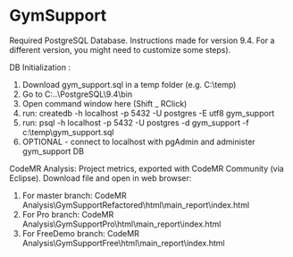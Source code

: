 # GymSupport

Required PostgreSQL Database. Instructions made for version 9.4. For a different version, you might need to customize some steps). 

DB Initialization :
1. Download gym_support.sql in a temp folder (e.g. C:\temp\)
2. Go to C:\..\PostgreSQL\9.4\bin
3. Open command window here (Shift _ RClick)
4. run: createdb -h localhost -p 5432 -U postgres -E utf8 gym_support
5. run: psql -h localhost -p 5432 -U postgres -d gym_support -f c:\temp\gym_support.sql
6. OPTIONAL - connect to localhost with pgAdmin and administer gym_support DB

CodeMR Analysis:
Project metrics, exported with CodeMR Community (via Eclipse). Download file and open in web browser:
1. For master branch:   CodeMR Analysis\GymSupportRefactored\html\main_report\index.html
2. For Pro branch:      CodeMR Analysis\GymSupportPro\html\main_report\index.html
3. For FreeDemo branch: CodeMR Analysis\GymSupportFree\html\main_report\index.html

